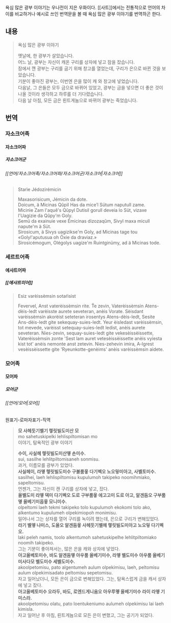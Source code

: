 욕심 많은 광부 이야기는 우나전이 지은 우화이다. [[사트]]에서는 전통적으로 언어의 차이를 비교하거나 예시로 쓰인 번역문을 볼 때 욕심 많은 광부 이야기를 번역하곤 한다.

## 내용
> 욕심 많은 광부 이야기
> 
> 옛날에, 한 광부가 살았습니다.  
> 어느 날, 광부는 자신이 캐온 구리를 상자에 넣고 잠을 잤습니다.  
> 잠에서 깬 광부는 구리를 굽기 위해 창고를 열었는데, 구리가 은으로 바뀐 것을 보았습니다.  
> 기분이 좋아진 광부는, 이번엔 은을 많이 캐 와 창고에 넣었습니다.  
> 다음날, 그 은들은 모두 금으로 바뀌어 있었고, 광부는 금을 넣으면 더 좋은 것이 나올 것이라 생각하고 하루를 더 기다렸습니다.  
> 다음 날 아침, 모든 금은 뢴트게늄으로 바뀌어 광부는 죽었습니다.

## 번역

### 자소크어족
#### 자소크어파
##### 자소크어군
###### [[언어/자소크어족/자소크어파/자소크어군/자소크어|자소크어]]
> Starìe Jédozirémicin
> 
> Maxasorisicum, Jémicin da dote.  
> Doicum, ä Micinas Qûpìl Has da mice’l Sütum naputull zame.  
> Micinìe Zam l'aquê's Qûpyl Dutisil gorull deveia lo Süt, vizaxe l'Uagizie da Qûpy'm Goly.  
> Semü da exainuie vexe Émicinas dizozaqûm, Sivyl maxa micull napute'm ä Süt.  
> Sirosicum, ä Sivys uagizikse'm Goly, ad Micinas tage tou «Golyl'aputusua oh Öxie da draviaz.»  
> Sirosicémogum, Olégolys uagize'm Ruintginümy, ad ä Micinas tode.

### 세르트어족
#### 에샤트어파
##### [[에샤트미어]]


>Esiz varèissèmsin sotaŕisist
>
>Fevervel, Anst vaterèissèmsin rite. 
>Ťe zevin, Vaterèissèmsin Atens-dèis-ledt varèisste aurete seveteran, anèis Vorate. 
>Sèisdant varèissèmsin akorèist seteteran irosentys Atens-dèis-ledt, Sesite Ans-dèis-ledt gite sekequay-suies-ledt. 
>Yeur èisledast varèissèmsin, tot mevede, varèisst setequay-suies-ledt ledist, anèis aurete seveteran. 
>Nies-zevin, sequay-suies-ledt gite vekesèissèissette, Vaterèissèmsin zonte 'Sest lam auret vetesèissèissette anèis vyiesta kist tot' anèis nemonte anst zetevin. 
>Nies-zehevin imira, A-lgrest vesèissèissette gite 'Ryeunkotte-genèims' anèis varèissèmsin aidete.


### 모어족
#### 모어파
##### 모어군
###### [[언어/모어|모어]]
원표기-로마자표기-직역
> **모 사헤둣기벨기 렣릿빌도미산 모**  
> mo sahetuskipelki lehlispiltomisan mo  
> 이야기, 탐욕적인 광부 이야기  
> 
> **수이, 사실헤 렣릿빌도미산엫 손미수.**  
> sui, sasilhe lehlitpiltomisaneh sonmisu.  
> 과거, 이름모를 광부가 있었다.  
> **사실헤이, 라엫 렣릿빌도미수 구불룸옿 다기벡오 노오밓미아고, 사벨토미수.**  
> sasilhei, laeh lehlispiltomisu kupulumoh takipeko noomihmiako, sapeltomisu.  
> 언젠가, 그는 자신이 캔 구리를 상자에 넣고, 잤다.  
> **올벨도미 라엫 덱미 다기벡오 도로 구부룸옿 에고고미 도로 아고, 알겐둠오 구부룸엫 올베기미옵옿 모니미수.**  
> olpeltomi laeh tekmi takipeko tolo kupulumoh ekokomi tolo ako, alkentumo kupulumeh olpekimiopoh monimisu.  
> 일어나서 그는 상자를 열어 구리를 녹이려 했는데, 은으로 구리가 변해있었다.  
> **라기 벨엫 나미스, 도올오 알겐둠옿 사헤둣기벨헤 렣릿빌도미아고 노오밓 다기벡오.**  
> laki peleh namis, toolo alkentumoh sahetuskipelhe lehlitpiltomiako noomih takipeko.  
> 그는 기분이 좋아져서는, 많은 은을 캐와 상자에 넣었다.  
> **아고올베토미수, 바도 알겐둠엫 아우룸 올베기미수, 라엫 벨도미수 아우룸 올베기미사다모 벨도미수 세벨도미수.**  
> akoolpetomisu, pato algentumeh aulum olpekimisu, laeh, peltomisu aulum olpekimisadato peltomisu sepetomisu.  
> 자고 일어났더니, 모든 은이 금으로 변해있었다. 그는, 탐욕스럽게 금을 캐서 상자에 넣고 잤다.  
> **아고올베토미수 오라두, 바도, 로엔드게니움오 아우루멯 올베기미수 라이 라엫 기미스라.**  
> akoolpetomisu olatu, pato loentukeniumo aulumeh olpekimisu lai laeh kimisla.  
> 자고 일어난 후 아침, 뢴트게늄으로 모든 은이 변했고, 그는 공기가 되었다.  


